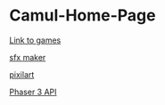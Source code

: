 # Camul-Home-Page
[Link to games](https://camelpilot33.github.io/Camul-Home-Page/index.html)

[sfx maker](https://sfbgames.itch.io/chiptone)

[pixilart](https://www.pixilart.com/draw)

[Phaser 3 API](https://photonstorm.github.io/phaser3-docs/)
